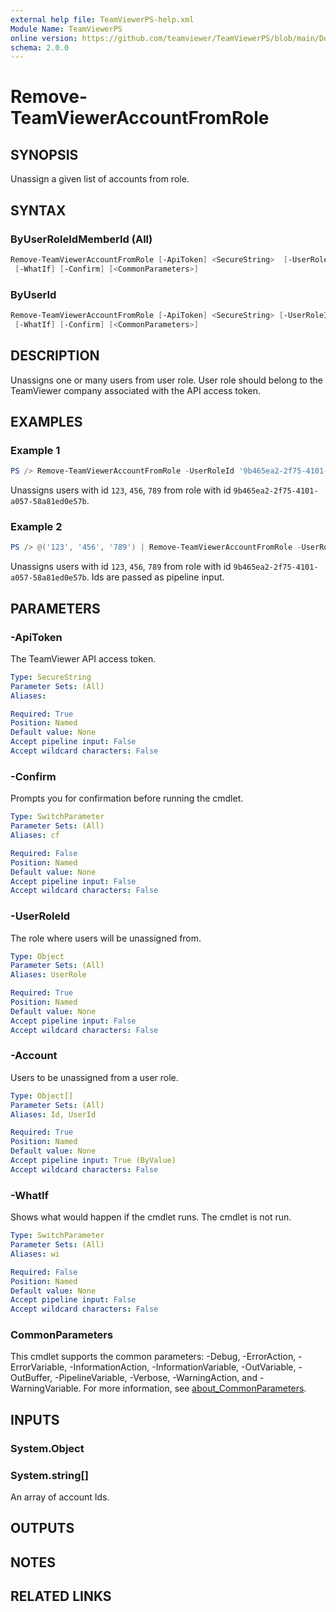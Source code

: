 ```yaml
---
external help file: TeamViewerPS-help.xml
Module Name: TeamViewerPS
online version: https://github.com/teamviewer/TeamViewerPS/blob/main/Docs/Help/Remove-TeamViewerAccountFromRole.md
schema: 2.0.0
---
```


# Remove-TeamViewerAccountFromRole

## SYNOPSIS

Unassign a given list of accounts from role.

## SYNTAX

### ByUserRoleIdMemberId (All)

```powershell
Remove-TeamViewerAccountFromRole [-ApiToken] <SecureString>  [-UserRoleId] <Object[]> [-Account] <Object>
 [-WhatIf] [-Confirm] [<CommonParameters>]
```

### ByUserId

```powershell
Remove-TeamViewerAccountFromRole [-ApiToken] <SecureString> [-UserRoleId] <Object> [-Account] <Object[]>
 [-WhatIf] [-Confirm] [<CommonParameters>]
```

## DESCRIPTION

Unassigns one or many users from user role. User role should belong to the TeamViewer company associated with the API access token.

## EXAMPLES

### Example 1

```powershell
PS /> Remove-TeamViewerAccountFromRole -UserRoleId '9b465ea2-2f75-4101-a057-58a81ed0e57b' -Account @('123', '456', '789')
```

Unassigns users with id `123`, `456`, `789` from role with id `9b465ea2-2f75-4101-a057-58a81ed0e57b`.

### Example 2

```powershell
PS /> @('123', '456', '789') | Remove-TeamViewerAccountFromRole -UserRoleId '9b465ea2-2f75-4101-a057-58a81ed0e57b'
```

Unassigns users with id `123`, `456`, `789` from role with id `9b465ea2-2f75-4101-a057-58a81ed0e57b`.
Ids are passed as pipeline input.

## PARAMETERS

### -ApiToken

The TeamViewer API access token.

```yaml
Type: SecureString
Parameter Sets: (All)
Aliases:

Required: True
Position: Named
Default value: None
Accept pipeline input: False
Accept wildcard characters: False
```

### -Confirm

Prompts you for confirmation before running the cmdlet.

```yaml
Type: SwitchParameter
Parameter Sets: (All)
Aliases: cf

Required: False
Position: Named
Default value: None
Accept pipeline input: False
Accept wildcard characters: False
```

### -UserRoleId

The role where users will be unassigned from.

```yaml
Type: Object
Parameter Sets: (All)
Aliases: UserRole

Required: True
Position: Named
Default value: None
Accept pipeline input: False
Accept wildcard characters: False
```

### -Account

Users to be unassigned from a user role.

```yaml
Type: Object[]
Parameter Sets: (All)
Aliases: Id, UserId

Required: True
Position: Named
Default value: None
Accept pipeline input: True (ByValue)
Accept wildcard characters: False
```

### -WhatIf

Shows what would happen if the cmdlet runs.
The cmdlet is not run.

```yaml
Type: SwitchParameter
Parameter Sets: (All)
Aliases: wi

Required: False
Position: Named
Default value: None
Accept pipeline input: False
Accept wildcard characters: False
```

### CommonParameters

This cmdlet supports the common parameters: -Debug, -ErrorAction, -ErrorVariable, -InformationAction, -InformationVariable, -OutVariable, -OutBuffer, -PipelineVariable, -Verbose, -WarningAction, and -WarningVariable. For more information, see [about_CommonParameters](http://go.microsoft.com/fwlink/?LinkID=113216).

## INPUTS

### System.Object

### System.string[]

An array of account Ids.

## OUTPUTS

## NOTES

## RELATED LINKS

